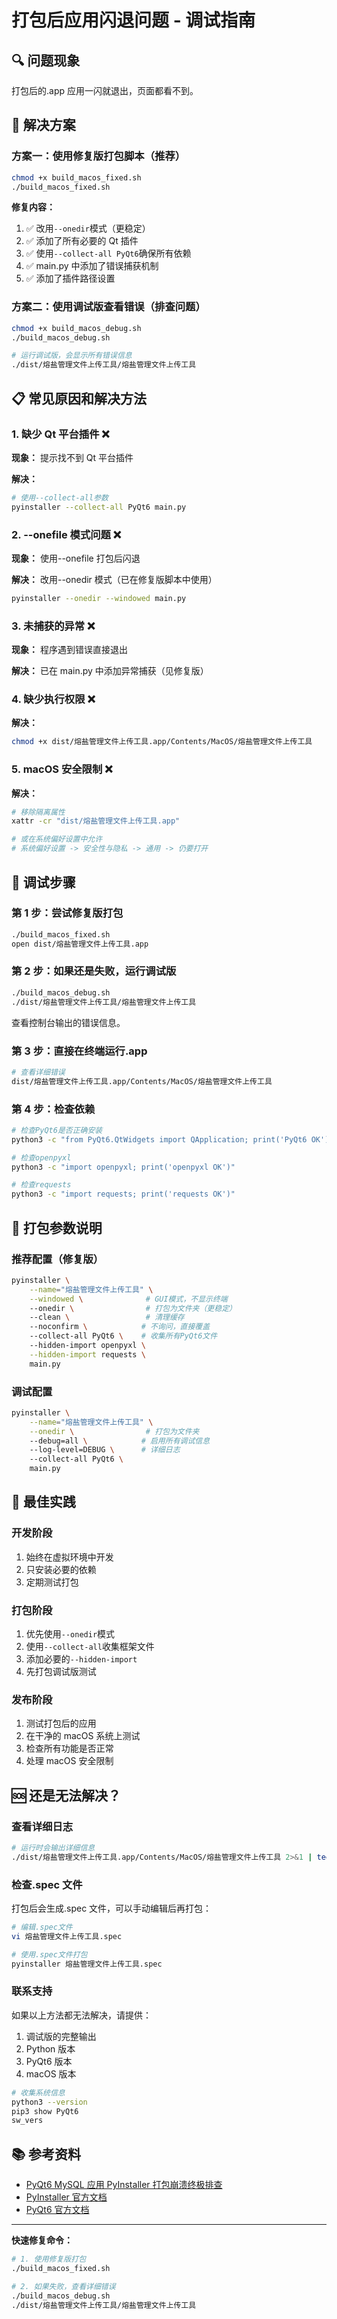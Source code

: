 # 打包后应用闪退问题 - 调试指南

## 🔍 问题现象

打包后的.app 应用一闪就退出，页面都看不到。

## 🎯 解决方案

### 方案一：使用修复版打包脚本（推荐）

```bash
chmod +x build_macos_fixed.sh
./build_macos_fixed.sh
```

**修复内容：**

1. ✅ 改用`--onedir`模式（更稳定）
2. ✅ 添加了所有必要的 Qt 插件
3. ✅ 使用`--collect-all PyQt6`确保所有依赖
4. ✅ main.py 中添加了错误捕获机制
5. ✅ 添加了插件路径设置

### 方案二：使用调试版查看错误（排查问题）

```bash
chmod +x build_macos_debug.sh
./build_macos_debug.sh

# 运行调试版，会显示所有错误信息
./dist/熔盐管理文件上传工具/熔盐管理文件上传工具
```

## 📋 常见原因和解决方法

### 1. 缺少 Qt 平台插件 ❌

**现象：** 提示找不到 Qt 平台插件

**解决：**

```bash
# 使用--collect-all参数
pyinstaller --collect-all PyQt6 main.py
```

### 2. --onefile 模式问题 ❌

**现象：** 使用--onefile 打包后闪退

**解决：** 改用--onedir 模式（已在修复版脚本中使用）

```bash
pyinstaller --onedir --windowed main.py
```

### 3. 未捕获的异常 ❌

**现象：** 程序遇到错误直接退出

**解决：** 已在 main.py 中添加异常捕获（见修复版）

### 4. 缺少执行权限 ❌

**解决：**

```bash
chmod +x dist/熔盐管理文件上传工具.app/Contents/MacOS/熔盐管理文件上传工具
```

### 5. macOS 安全限制 ❌

**解决：**

```bash
# 移除隔离属性
xattr -cr "dist/熔盐管理文件上传工具.app"

# 或在系统偏好设置中允许
# 系统偏好设置 -> 安全性与隐私 -> 通用 -> 仍要打开
```

## 🔧 调试步骤

### 第 1 步：尝试修复版打包

```bash
./build_macos_fixed.sh
open dist/熔盐管理文件上传工具.app
```

### 第 2 步：如果还是失败，运行调试版

```bash
./build_macos_debug.sh
./dist/熔盐管理文件上传工具/熔盐管理文件上传工具
```

查看控制台输出的错误信息。

### 第 3 步：直接在终端运行.app

```bash
# 查看详细错误
dist/熔盐管理文件上传工具.app/Contents/MacOS/熔盐管理文件上传工具
```

### 第 4 步：检查依赖

```bash
# 检查PyQt6是否正确安装
python3 -c "from PyQt6.QtWidgets import QApplication; print('PyQt6 OK')"

# 检查openpyxl
python3 -c "import openpyxl; print('openpyxl OK')"

# 检查requests
python3 -c "import requests; print('requests OK')"
```

## 📝 打包参数说明

### 推荐配置（修复版）

```bash
pyinstaller \
    --name="熔盐管理文件上传工具" \
    --windowed \              # GUI模式，不显示终端
    --onedir \                # 打包为文件夹（更稳定）
    --clean \                 # 清理缓存
    --noconfirm \            # 不询问，直接覆盖
    --collect-all PyQt6 \    # 收集所有PyQt6文件
    --hidden-import openpyxl \
    --hidden-import requests \
    main.py
```

### 调试配置

```bash
pyinstaller \
    --name="熔盐管理文件上传工具" \
    --onedir \                # 打包为文件夹
    --debug=all \            # 启用所有调试信息
    --log-level=DEBUG \      # 详细日志
    --collect-all PyQt6 \
    main.py
```

## 🎯 最佳实践

### 开发阶段

1. 始终在虚拟环境中开发
2. 只安装必要的依赖
3. 定期测试打包

### 打包阶段

1. 优先使用`--onedir`模式
2. 使用`--collect-all`收集框架文件
3. 添加必要的`--hidden-import`
4. 先打包调试版测试

### 发布阶段

1. 测试打包后的应用
2. 在干净的 macOS 系统上测试
3. 检查所有功能是否正常
4. 处理 macOS 安全限制

## 🆘 还是无法解决？

### 查看详细日志

```bash
# 运行时会输出详细信息
./dist/熔盐管理文件上传工具.app/Contents/MacOS/熔盐管理文件上传工具 2>&1 | tee debug.log
```

### 检查.spec 文件

打包后会生成.spec 文件，可以手动编辑后再打包：

```bash
# 编辑.spec文件
vi 熔盐管理文件上传工具.spec

# 使用.spec文件打包
pyinstaller 熔盐管理文件上传工具.spec
```

### 联系支持

如果以上方法都无法解决，请提供：

1. 调试版的完整输出
2. Python 版本
3. PyQt6 版本
4. macOS 版本

```bash
# 收集系统信息
python3 --version
pip3 show PyQt6
sw_vers
```

## 📚 参考资料

- [PyQt6 MySQL 应用 PyInstaller 打包崩溃终极排查](https://www.bytezonex.com/archives/YIbPHCxo.html)
- [PyInstaller 官方文档](https://pyinstaller.org/)
- [PyQt6 官方文档](https://www.riverbankcomputing.com/static/Docs/PyQt6/)

---

**快速修复命令：**

```bash
# 1. 使用修复版打包
./build_macos_fixed.sh

# 2. 如果失败，查看详细错误
./build_macos_debug.sh
./dist/熔盐管理文件上传工具/熔盐管理文件上传工具
```
